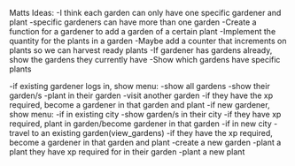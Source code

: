 Matts Ideas:
-I think each garden can only have one specific gardener and plant
    -specific gardeners can have more than one garden
-Create a function for a gardener to add a garden of a certain plant
-Implement the quantity for the plants in a garden
-Maybe add a counter that increments on plants so we can harvest ready plants
-If gardener has gardens already, show the gardens they currently have
-Show which gardens have specific plants

-if existing gardener logs in, show menu:
    -show all gardens
    -show their garden/s
        -plant in their garden
    -visit another garden
        -if they have the xp required, become a gardener in that garden and plant
-if new gardener, show menu:
    -if in existing city
        -show garden/s in their city
            -if they have xp required, plant in garden/become gardener in that garden
    -if in new city
        -travel to an existing garden(view_gardens)
            -if they have the xp required, become a gardener in that garden and plant
        -create a new garden
            -plant a plant they have xp required for in their garden
            -plant a new plant
    